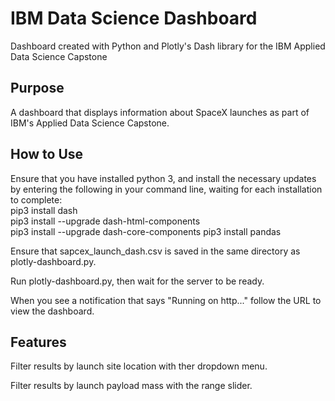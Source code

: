 # IBM Data Science Dashboard
Dashboard created with Python and Plotly's Dash library for the IBM Applied Data Science Capstone

## Purpose

A dashboard that displays information about SpaceX launches as part of IBM's Applied Data Science Capstone.

## How to Use

Ensure that you have installed python 3, and install the necessary updates by entering the following in your command line, waiting for each installation to complete:  
pip3 install dash  
pip3 install --upgrade dash-html-components  
pip3 install --upgrade dash-core-components 
pip3 install pandas

Ensure that sapcex_launch_dash.csv is saved in the same directory as plotly-dashboard.py.

Run plotly-dashboard.py, then wait for the server to be ready.

When you see a notification that says 
"Running on http..." follow the URL to view the dashboard.

## Features

Filter results by launch site location with ther dropdown menu.

Filter results by launch payload mass with the range slider.
